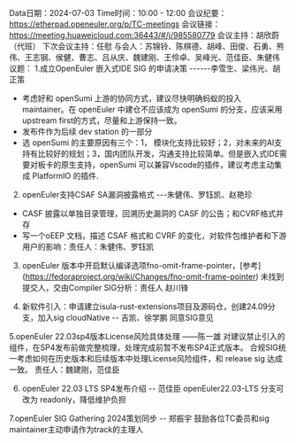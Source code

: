 Data日期：2024-07-03
Time时间：10:00 - 12:00
会议纪要：https://etherpad.openeuler.org/p/TC-meetings
会议链接：https://meeting.huaweicloud.com:36443/#/j/985580779
会议主持：胡欣蔚 （代班）
下次会议主持：任慰
与会人：苏锦铃、陈棋德、胡峰、田俊、石勇、熊伟、王志钢、侯健、曹志、吕从庆、魏建刚、王伶卓、吴峰光、范佳臣、朱健伟
议题：
1.成立OpenEuler 嵌入式IDE SIG 的申请决策   ------李雪生、梁伟光、胡正策
  - 考虑好和 openSumi 上游的协同方式，建议尽快明确蚂蚁的投入 maintainer。在 openEuler 中建仓不应该成为 openSumi 的分支，应该采用upstream first的方式，尽量和上游保持一致。
  - 发布件作为后续 dev station 的一部分
  - 选 openSumi 的主要原因有三个：1， 模块化支持比较好；2，对未来的AI支持有比较好的规划；3，国内团队开发，沟通支持比较简单。但是嵌入式IDE需要对板卡的原生支持，openSumi 可以兼容Vscode的插件，建议考虑主动集成 PlatformIO 的插件.
  
2. openEuler支持CSAF SA漏洞披露格式        ---朱健伟、罗钰凯、赵艳珍
  - CASF 披露以单独目录管理，回溯历史漏洞的 CASF 的公告；和CVRF格式并存
  - 写一个oEEP 文档，描述 CSAF 格式和 CVRF 的变化，对软件包维护者和下游用户的影响：责任人：朱健伟、罗钰凯
  
3. openEuler 版本中开启默认编译选项fno-omit-frame-pointer，[参考]   (https://fedoraproject.org/wiki/Changes/fno-omit-frame-pointer)
    未找到提交人，交由Compiler SIG分析：责任人 赵川锋
    
4. 新软件引入：申请建立isula-rust-extensions项目及源码仓，创建24.09分支，加入sig cloudNative -- 吉凯、徐学鹏
    同意SIG意见
    
5.openEuler 22.03sp4版本License风险具体处理   ——陈一雄
   对建议禁止引入的组件，在SP4发布前做完整梳理，处理完成前暂不发布SP4正式版本。
   合规SIG统一考虑如何在历史版本和后续版本中处理License风险组件，和 release sig 达成一致。 责任人：魏建刚，范佳臣

6. openEuler 22.03 LTS SP4发布介绍 -- 范佳臣
   openEuler22.03-LTS 分支可改为 readonly，降低维护负担
   
7.openEuler SIG Gathering 2024策划同步 -- 郑振宇
   鼓励各位TC委员和sig maintainer主动申请作为track的主理人
